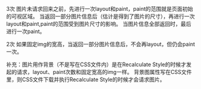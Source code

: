 3次
图片未请求回来之前，先进行一次layout和paint，paint的范围就是页面初始的可视区域。
当返回一部分图片信息后（估计是得到了图片的尺寸），再进行一次layout和paint,paint的范围受到图片尺寸的影响。
当图片信息全部返回时，最后进行一次paint。

2次
如果固定img的宽高，当返回一部分图片信息后，不会再layout，但仍会paint一次。

补充：图片用作背景（不是写在CSS文件内）是在Recalculate Style的时候才发起的请求，layout、paint次数和固定宽高的img一样。
     背景图属性写在CSS文件里，则CSS文件下载并执行Recalculate Style的时候才会请求图片。
